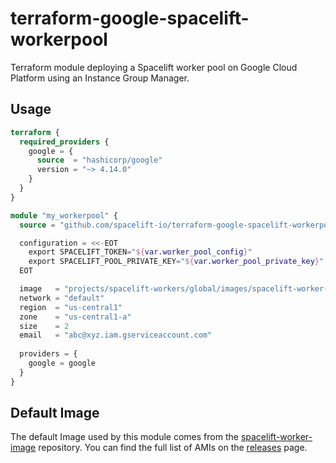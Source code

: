 # terraform-google-spacelift-workerpool

Terraform module deploying a Spacelift worker pool on Google Cloud Platform using an Instance Group Manager.

## Usage

```terraform
terraform {
  required_providers {
    google = {
      source  = "hashicorp/google"
      version = "~> 4.14.0"
    }
  }
}

module "my_workerpool" {
  source = "github.com/spacelift-io/terraform-google-spacelift-workerpool?ref=v1.2.0"

  configuration = <<-EOT
    export SPACELIFT_TOKEN="${var.worker_pool_config}"
    export SPACELIFT_POOL_PRIVATE_KEY="${var.worker_pool_private_key}"
  EOT

  image   = "projects/spacelift-workers/global/images/spacelift-worker-us-1634112379-tmoys2fp"
  network = "default"
  region  = "us-central1"
  zone    = "us-central1-a"
  size    = 2
  email   = "abc@xyz.iam.gserviceaccount.com"
  
  providers = {
    google = google
  }
}
```

## Default Image

The default Image used by this module comes from the [spacelift-worker-image](https://github.com/spacelift-io/spacelift-worker-image)
repository. You can find the full list of AMIs on the [releases](https://github.com/spacelift-io/spacelift-worker-image/releases)
page.
